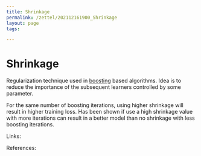 ```yaml
---
title: Shrinkage
permalink: /zettel/202112161900_Shrinkage
layout: page
tags: 

---
```

# Shrinkage

Regularization technique used in [boosting](202112161834_Boosting) based algorithms. Idea is to reduce the importance of the subsequent learners controlled by some parameter.

For the same number of boosting iterations, using higher shrinkage will result in higher training loss. Has been shown if use a high shrinkage value with more iterations can result in a better model than no shrinkage with less boosting iterations.

Links: 

References: 

